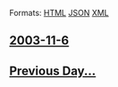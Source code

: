 
Formats: [HTML](2003/11/6/index.html)  [JSON](2003/11/6/index.json)  [XML](2003/11/6/index.xml)  

## [2003-11-6](/news/2003/11/6/index.md)

## [Previous Day...](/news/2003/11/5/index.md)

